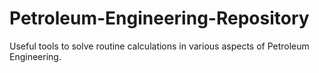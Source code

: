 # Petroleum-Engineering-Repository
Useful tools to solve routine calculations in various aspects of Petroleum Engineering.
